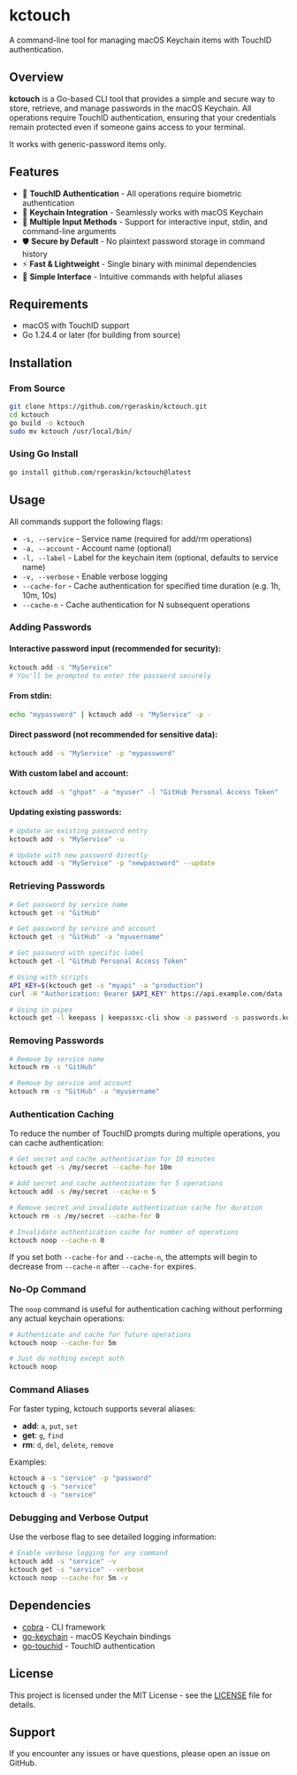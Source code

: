 # kctouch

A command-line tool for managing macOS Keychain items with TouchID authentication.

## Overview

**kctouch** is a Go-based CLI tool that provides a simple and secure way to store, retrieve, and manage passwords in the macOS Keychain. All operations require TouchID authentication, ensuring that your credentials remain protected even if someone gains access to your terminal.

It works with generic-password items only.

## Features

- 🔐 **TouchID Authentication** - All operations require biometric authentication
- 🔑 **Keychain Integration** - Seamlessly works with macOS Keychain
- 📝 **Multiple Input Methods** - Support for interactive input, stdin, and command-line arguments
- 🛡️ **Secure by Default** - No plaintext password storage in command history
- ⚡ **Fast & Lightweight** - Single binary with minimal dependencies
- 🎯 **Simple Interface** - Intuitive commands with helpful aliases

## Requirements

- macOS with TouchID support
- Go 1.24.4 or later (for building from source)

## Installation

### From Source

```bash
git clone https://github.com/rgeraskin/kctouch.git
cd kctouch
go build -o kctouch
sudo mv kctouch /usr/local/bin/
```

### Using Go Install

```bash
go install github.com/rgeraskin/kctouch@latest
```

## Usage

All commands support the following flags:
- `-s, --service` - Service name (required for add/rm operations)
- `-a, --account` - Account name (optional)
- `-l, --label` - Label for the keychain item (optional, defaults to service name)
- `-v, --verbose` - Enable verbose logging
- `--cache-for` - Cache authentication for specified time duration (e.g. 1h, 10m, 10s)
- `--cache-n` - Cache authentication for N subsequent operations

### Adding Passwords

#### Interactive password input (recommended for security):
```bash
kctouch add -s "MyService"
# You'll be prompted to enter the password securely
```

#### From stdin:
```bash
echo "mypassword" | kctouch add -s "MyService" -p -
```

#### Direct password (not recommended for sensitive data):
```bash
kctouch add -s "MyService" -p "mypassword"
```

#### With custom label and account:
```bash
kctouch add -s "ghpat" -a "myuser" -l "GitHub Personal Access Token"
```

#### Updating existing passwords:
```bash
# Update an existing password entry
kctouch add -s "MyService" -u

# Update with new password directly
kctouch add -s "MyService" -p "newpassword" --update
```

### Retrieving Passwords

```bash
# Get password by service name
kctouch get -s "GitHub"

# Get password by service and account
kctouch get -s "GitHub" -a "myusername"

# Get password with specific label
kctouch get -l "GitHub Personal Access Token"

# Using with scripts
API_KEY=$(kctouch get -s "myapi" -a "production")
curl -H "Authorization: Bearer $API_KEY" https://api.example.com/data

# Using in pipes
kctouch get -l keepass | keepassxc-cli show -a password -s passwords.kdbx my/password
```

### Removing Passwords

```bash
# Remove by service name
kctouch rm -s "GitHub"

# Remove by service and account
kctouch rm -s "GitHub" -a "myusername"
```

### Authentication Caching

To reduce the number of TouchID prompts during multiple operations, you can cache authentication:

```bash
# Get secret and cache authentication for 10 minutes
kctouch get -s /my/secret --cache-for 10m

# Add secret and cache authentication for 5 operations
kctouch add -s /my/secret --cache-n 5

# Remove secret and invalidate authentication cache for duration
kctouch rm -s /my/secret --cache-for 0

# Invalidate authentication cache for number of operations
kctouch noop --cache-n 0
```

If you set both `--cache-for` and `--cache-n`, the attempts will begin to decrease from `--cache-n` after `--cache-for` expires.

### No-Op Command

The `noop` command is useful for authentication caching without performing any actual keychain operations:

```bash
# Authenticate and cache for future operations
kctouch noop --cache-for 5m

# Just do nothing except auth
kctouch noop
```

### Command Aliases

For faster typing, kctouch supports several aliases:

- **add**: `a`, `put`, `set`
- **get**: `g`, `find`
- **rm**: `d`, `del`, `delete`, `remove`

Examples:
```bash
kctouch a -s "service" -p "password"
kctouch g -s "service"
kctouch d -s "service"
```

### Debugging and Verbose Output

Use the verbose flag to see detailed logging information:

```bash
# Enable verbose logging for any command
kctouch add -s "service" -v
kctouch get -s "service" --verbose
kctouch noop --cache-for 5m -v
```

## Dependencies

- [cobra](https://github.com/spf13/cobra) - CLI framework
- [go-keychain](https://github.com/keybase/go-keychain) - macOS Keychain bindings
- [go-touchid](https://github.com/ansxuman/go-touchid) - TouchID authentication

## License

This project is licensed under the MIT License - see the [LICENSE](LICENSE) file for details.

## Support

If you encounter any issues or have questions, please open an issue on GitHub.

